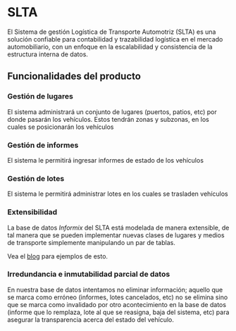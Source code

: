 # SLTA

El Sistema de gestión Logística de Transporte Automotriz (SLTA) es una solución confiable para contabilidad y
trazabilidad logística en el mercado automobiliario, con un enfoque en la escalabilidad y consistencia de la estructura
interna de datos.

## Funcionalidades del producto

### Gestión de lugares

El sistema administrará un conjunto de lugares (puertos, patios, etc) por donde pasarán los vehículos.
Estos tendrán zonas y subzonas, en los cuales se posicionarán los vehículos

### Gestión de informes

El sistema le permitirá ingresar informes de estado de los vehículos

### Gestión de lotes

El sistema le permitirá administrar lotes en los cuales se trasladen vehículos

### Extensibilidad

La base de datos _Informix_ del SLTA está modelada de manera extensible, de tal manera que se pueden implementar nuevas
clases de lugares y medios de transporte simplemente manipulando un par de tablas.

Vea el [blog](blog?tags=sql) para ejemplos de esto.

### Irredundancia e inmutabilidad parcial de datos

En nuestra base de datos intentamos no eliminar información; aquello que se marca como erróneo (informes, lotes
cancelados, etc) no se elimina sino que se marca como invalidado por otro acontecimiento en la base de datos (informe
que lo remplaza, lote al que se reasigna, baja del sistema, etc) para asegurar la transparencia acerca del estado del
vehículo.